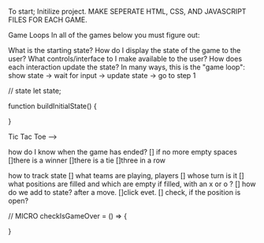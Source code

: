 To start; Initilize project.
MAKE SEPERATE HTML, CSS, AND JAVASCRIPT FILES FOR EACH GAME.

Game Loops
In all of the games below you must figure out:

What is the starting state?
How do I display the state of the game to the user?
What controls/interface to I make available to the user?
How does each interaction update the state?
In many ways, this is the "game loop": show state -> wait for input -> update state -> go to step 1

// state
let state;

function buildInitialState() {

}


Tic Tac Toe -->

how do I know when the game has ended?
    [] if no more empty spaces
        []there is a winner
        []there is a tie
        []three in a row

how to track state
        [] what teams are playing, players
        [] whose turn is it
        [] what positions are filled and which are empty if filled, 
            with an x or o ?
        [] how do we add to state? after a move.
            []click evet.
                [] check, if the position is open?


// MICRO
checkIsGameOver = () => {

}